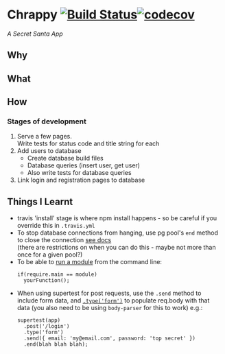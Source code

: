 # Chrappy [![Build Status](https://travis-ci.org/dangerdak/chrappjs.svg?branch=master)](https://travis-ci.org/dangerdak/chrappjs)[![codecov](https://codecov.io/gh/dangerdak/chrappjs/branch/master/graph/badge.svg)](https://codecov.io/gh/dangerdak/chrappjs)
_A Secret Santa App_

## Why
## What
## How
### Stages of development
1. Serve a few pages.  
   Write tests for status code and title string for each
2. Add users to database
   * Create database build files
   * Database queries (insert user, get user)
   * Also write tests for database queries
3. Link login and registration pages to database

## Things I Learnt
* travis 'install' stage is where npm install happens - so be careful if
  you override this in `.travis.yml`
* To stop database connections from hanging, use pg pool's `end` method to close the connection [see docs](https://node-postgres.com/api/pool#pool-end)  
  (there are restrictions on when you can do this - maybe not more than once
  for a given pool?)
* To be able to [run
  a module](http://coding.pstodulka.com/2014/10/22/node-modules-as-cli/) from the command line:  
  ```
  if(require.main == module)
    yourFunction();
  ```
* When using supertest for post requests, use the `.send` method to include
  form data, and
  [`.type('form')`](https://github.com/visionmedia/supertest/issues/168#issuecomment-73205931) to populate req.body with that data (you also
  need to be using `body-parser` for this to work) e.g.:
  ```
  supertest(app)
    .post('/login')
    .type('form')
    .send({ email: 'my@email.com', password: 'top secret' })
    .end(blah blah blah);
  ```
